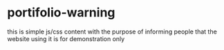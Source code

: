 # portifolio-warning
this is simple js/css content with the purpose of informing people that the website using it is for demonstration only
